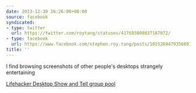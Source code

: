 ```yaml
---
date: 2013-12-30 16:26:00+00:00
source: facebook
syndicated:
- type: twitter
  url: https://twitter.com/roytang/statuses/417693009837187072/
- type: facebook
  url: https://www.facebook.com/stephen.roy.tang/posts/10152694793568912
title: ''
---
```


I find browsing screenshots of other people's desktops strangely entertaining 

[Lifehacker Desktop Show and Tell group pool](http://www.flickr.com/groups/lifehacker-desktop-showandtell/pool/show/)